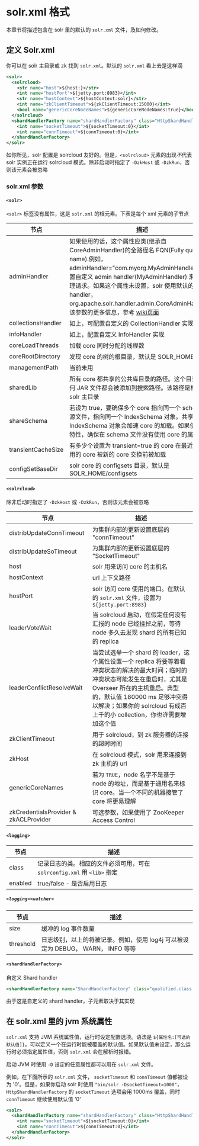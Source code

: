 # solr.xml 格式

本章节将描述包含在 solr 里的默认的 `solr.xml` 文件，及如何修改。

## 定义 Solr.xml

你可以在 solr 主目录或 zk 找到 `solr.xml`。默认的 `solr.xml` 看上去是这样滴

```xml
<solr>
  <solrcloud>
    <str name="host">${host:}</str>
    <int name="hostPort">${jetty.port:8983}</int>
    <str name="hostContext">${hostContext:solr}</str>
    <int name="zkClientTimeout">${zkClientTimeout:15000}</int>
    <bool name="genericCoreNodeNames">${genericCoreNodeNames:true}</bool>
  </solrcloud>
  <shardHandlerFactory name="shardHandlerFactory" class="HttpShardHandlerFactory">
    <int name="socketTimeout">${socketTimeout:0}</int>
    <int name="connTimeout">${connTimeout:0}</int>
  </shardHandlerFactory>
</solr>
```

如你所见，solr 配置是 solrcloud 友好的。但是，`<solrcloud>` 元素的出现*不*代表 solr 实例正在运行 solrcloud 模式。除非启动时指定了 `-DzkHost` 或 `-DzkRun`，否则该元素会被忽略

### solr.xml 参数

#### `<solr>`

`<solr>` 标签没有属性，这是 `solr.xml` 的根元素。下表是每个 xml 元素的子节点

| 节点 | 描述 |
| -- | -- |
| adminHandler | 如果使用的话，这个属性应类(继承自 CoreAdminHandler)的全路径名 FQN(Fully qualified name).例如， adminHandler="com.myorg.MyAdminHandler" 将配置自定义 admin handler(MyAdminHandler) 来处理管理请求。如果这个属性未设置，solr 使用默认的 admin handler，org.apache.solr.handler.admin.CoreAdminHandler。该参数的更多信息，参考 [wiki页面](http://wiki.apache.org/solr/CoreAdmin#cores) |
| collectionsHandler | 如上，可配置自定义的 CollectionHandler 实现 |
| infoHandler | 如上，配置自定义 InfoHandler 实现 |
| coreLoadThreads | 加载 core 同时分配的线程数 |
| coreRootDirectory | 发现 core 的树的根目录，默认是 SOLR_HOME |
| managementPath | 当前未用 |
| sharedLib | 所有 core 都共享的公共库目录的路径。这个目录的任何 JAR 文件都会被添加到搜索路径。该路径是相对于 solr 主目录 |
| shareSchema | 若设为 true，要确保多个 core 指向同一个 schema 资源文件，指向同一个 IndexSchema 对象。共享 IndexSchema 对象会加速 core 的加载。如果使用这个特性，确保在 schema 文件没有使用 core 的属性|
| transientCacheSize | 有多少个设置为 transient=true 的 core 在最近最少使用的 core 被新的 core 交换前被加载 |
| configSetBaseDir | solr core 的 configsets 目录，默认是 SOLR_HOME/configsets |

#### `<solrcloud>`

除非启动时指定了 `-DzkHost` 或 `-DzkRun`，否则该元素会被忽略

| 节点 | 描述 |
| -- | -- |
| distribUpdateConnTimeout | 为集群内部的更新设置底层的 "connTimeout" |
| distribUpdateSoTimeout | 为集群内部的更新设置底层的 "SocketTimeout" |
| host | solr 用来访问 core 的主机名 |
| hostContext | url 上下文路径 |
| hostPort | solr 访问 core 使用的端口。在默认的 `solr.xml` 文件，设置为 `${jetty.port:8983}` |
| leaderVoteWait | 当 solrcloud 启动，在假定任何没有汇报的 node 已经挂掉之前，等待 node 多久去发现 shard 的所有已知的 replica |
| leaderConflictResolveWait | 当尝试选举一个 shard 的 leader，这个属性设置一个 replica 将要等着看冲突状态的解决的最大时间；临时的冲突状态可能发生在重启时，尤其是 Overseer 所在的主机重启。典型的，默认值 180000 ms 足够冲突得以解决；如果你的 solrcloud 有成百上千的小 collection，你也许需要增加这个值 |
| zkClientTimeout | 用于 solrcloud，到 zk 服务器的连接的超时时间 |
| zkHost | 在 solrcloud 模式，solr 用来连接到 zk 主机的 url |
| genericCoreNames | 若为 `TRUE`，node 名字不是基于 node 的地址，而是基于通用名来标识 core。当一个不同的机器接管了 core 将更易理解 |
| zkCredentialsProvider & zkACLProvider | 可选参数，如果使用了 ZooKeeper Access Control |

#### `<logging>`

| 节点 | 描述 |
| -- | -- |
| class | 记录日志的类。相应的文件必须可用，可在 `solrconfig.xml` 用 `<lib>` 指定 |
| enabled | true/false - 是否启用日志 |

##### `<logging><watcher>`

| 节点 | 描述 |
| -- | -- |
| size | 缓冲的 log 事件数量 |
| threshold | 日志级别，以上的将被记录。例如，使用 log4j 可以被设定为 DEBUG， WARN， INFO 等等 |

#### `<shardHandlerFactory>`

自定义 Shard handler 

```xml
<shardHandlerFactory name="ShardHandlerFactory" class="qualified.class.name">
```

由于这是自定义的 shard handler，子元素取决于其实现

## 在 solr.xml 里的 jvm 系统属性

`solr.xml` 支持 JVM 系统属性值，运行时设定配置选项。语法是 `${属性名:[可选的默认值]}`。可以定义一个在运行时能被覆盖的默认值。如果默认值未设定，那么运行时必须指定属性值，否则 `solr.xml` 会在解析时报错。

启动 JVM 时使用 `-D` 设定的任意属性都可以用在 `solr.xml` 文件。

例如，在下面所示的 `solr.xml` 文件， `socketTimeout` 和 `connTimeout` 值都被设为 '0'。但是，如果你启动 solr 时使用 `"bin/solr -DsocketTimeout=1000"`，`HttpShardHandlerFactory` 的 `socketTimeout` 选项会用 1000ms 覆盖，同时 `connTimeout` 继续使用默认值 '0'

```xml
<solr>
  <shardHandlerFactory name="shardHandlerFactory" class="HttpShardHandlerFactory">
    <int name="socketTimeout">${socketTimeout:0}</int>
    <int name="connTimeout">${connTimeout:0}</int>
  </shardHandlerFactory>
</solr>
```